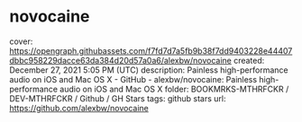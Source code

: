 # novocaine

cover: https://opengraph.githubassets.com/f7fd7d7a5fb9b38f7dd9403228e44407dbbc958229dacce63da384d20d57a0a6/alexbw/novocaine
created: December 27, 2021 5:05 PM (UTC)
description: Painless high-performance audio on iOS and Mac OS X - GitHub - alexbw/novocaine: Painless high-performance audio on iOS and Mac OS X
folder: BOOKMRKS-MTHRFCKR / DEV-MTHRFCKR / Github / GH Stars
tags: github stars
url: https://github.com/alexbw/novocaine
